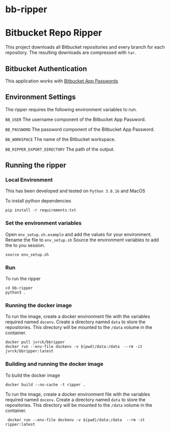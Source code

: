 # bb-ripper
# Bitbucket Repo Ripper

This project downloads all Bitbucket repositories and every branch for each repository. The resulting downloads are compressed with `tar`.

## Bitbucket Authentication

This application works with [Bitbucket App Passwords](https://support.atlassian.com/bitbucket-cloud/docs/app-passwords/)

## Environment Settings

The ripper requires the following environment variables to run.

`BB_USER` The username component of the Bitbucket App Password.

`BB_PASSWORD` The password component of the Bitbucket App Password.

`BB_WORKSPACE` The name of the Bitbucket workspace.

`BB_RIPPER_EXPORT_DIRECTORY` The path of the output.

## Running the ripper

### Local Environment

This has been developed and tested on `Python 3.8.16` and MacOS

To install python dependencies 
```
pip install -r requirements.txt
```

### Set the environment variables 
Open `env_setup.sh.example` and add the values for your environment. Rename the file to `env_setup.sh` Source the environment variables to add the to you session.
```
source env_setup.sh
```


### Run


To run the ripper
```
cd bb-ripper
python3 .
```

### Running the docker image
To run the image, create a docker environment file with the variables required named `docenv`. Create a directory named `data` to store the repositories. This directory will be mounted to the `/data` volume in the container.

```
docker pull jvrck/bbripper
docker run --env-file dockenv -v $(pwd)/data:/data  --rm -it  jvrck/bbripper:latest
```


### Building and running the docker image
To build the docker image
```
docker build --no-cache -t ripper .
```

To run the image, create a docker environment file with the variables required named `docenv`. Create a directory named `data` to store the repositories. This directory will be mounted to the `/data` volume in the container.

```
 docker run --env-file dockenv -v $(pwd)/data:/data  --rm -it  ripper:latest
```
